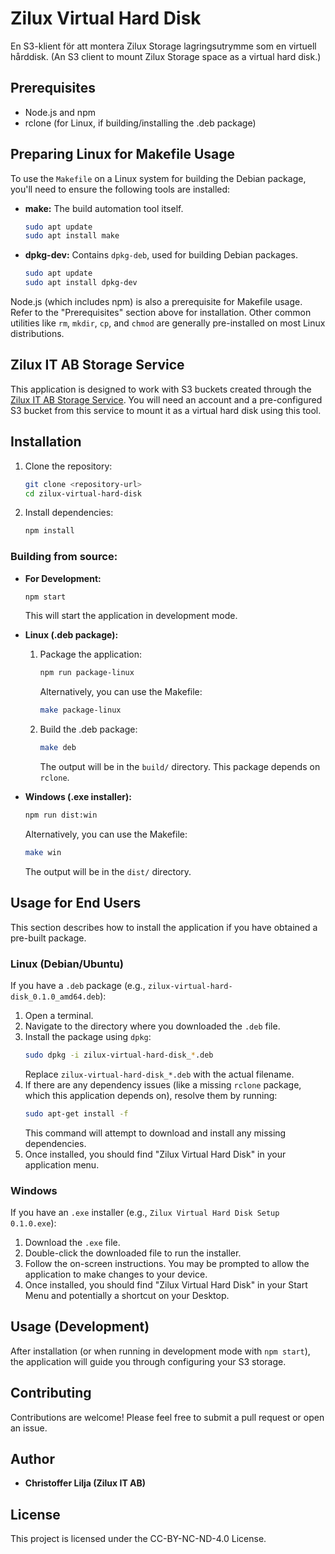 # Zilux Virtual Hard Disk

En S3-klient för att montera Zilux Storage lagringsutrymme som en virtuell hårddisk. (An S3 client to mount Zilux Storage space as a virtual hard disk.)

## Prerequisites

*   Node.js and npm
*   rclone (for Linux, if building/installing the .deb package)

## Preparing Linux for Makefile Usage

To use the `Makefile` on a Linux system for building the Debian package, you'll need to ensure the following tools are installed:

*   **make:** The build automation tool itself.
    ```bash
    sudo apt update
    sudo apt install make
    ```

*   **dpkg-dev:** Contains `dpkg-deb`, used for building Debian packages.
    ```bash
    sudo apt update
    sudo apt install dpkg-dev
    ```

Node.js (which includes npm) is also a prerequisite for Makefile usage. Refer to the "Prerequisites" section above for installation. Other common utilities like `rm`, `mkdir`, `cp`, and `chmod` are generally pre-installed on most Linux distributions.

## Zilux IT AB Storage Service

This application is designed to work with S3 buckets created through the [Zilux IT AB Storage Service](https://www.zilux.se/storage). You will need an account and a pre-configured S3 bucket from this service to mount it as a virtual hard disk using this tool.

## Installation

1.  Clone the repository:
    ```bash
    git clone <repository-url>
    cd zilux-virtual-hard-disk
    ```
2.  Install dependencies:
    ```bash
    npm install
    ```

### Building from source:

*   **For Development:**
    ```bash
    npm start
    ```
    This will start the application in development mode.

*   **Linux (.deb package):**
    1.  Package the application:
        ```bash
        npm run package-linux
        ```
        Alternatively, you can use the Makefile:
        ```bash
        make package-linux
        ```
    2.  Build the .deb package:
        ```bash
        make deb
        ```
        The output will be in the `build/` directory. This package depends on `rclone`.

*   **Windows (.exe installer):**
    ```bash
    npm run dist:win
    ```
    Alternatively, you can use the Makefile:
    ```bash
    make win
    ```
    The output will be in the `dist/` directory.

## Usage for End Users

This section describes how to install the application if you have obtained a pre-built package.

### Linux (Debian/Ubuntu)

If you have a `.deb` package (e.g., `zilux-virtual-hard-disk_0.1.0_amd64.deb`):

1.  Open a terminal.
2.  Navigate to the directory where you downloaded the `.deb` file.
3.  Install the package using `dpkg`:
    ```bash
    sudo dpkg -i zilux-virtual-hard-disk_*.deb
    ```
    Replace `zilux-virtual-hard-disk_*.deb` with the actual filename.
4.  If there are any dependency issues (like a missing `rclone` package, which this application depends on), resolve them by running:
    ```bash
    sudo apt-get install -f
    ```
    This command will attempt to download and install any missing dependencies.
5.  Once installed, you should find "Zilux Virtual Hard Disk" in your application menu.

### Windows

If you have an `.exe` installer (e.g., `Zilux Virtual Hard Disk Setup 0.1.0.exe`):

1.  Download the `.exe` file.
2.  Double-click the downloaded file to run the installer.
3.  Follow the on-screen instructions. You may be prompted to allow the application to make changes to your device.
4.  Once installed, you should find "Zilux Virtual Hard Disk" in your Start Menu and potentially a shortcut on your Desktop.

## Usage (Development)

After installation (or when running in development mode with `npm start`), the application will guide you through configuring your S3 storage.

## Contributing

Contributions are welcome! Please feel free to submit a pull request or open an issue.

## Author

*   **Christoffer Lilja (Zilux IT AB)**

## License

This project is licensed under the CC-BY-NC-ND-4.0 License.
